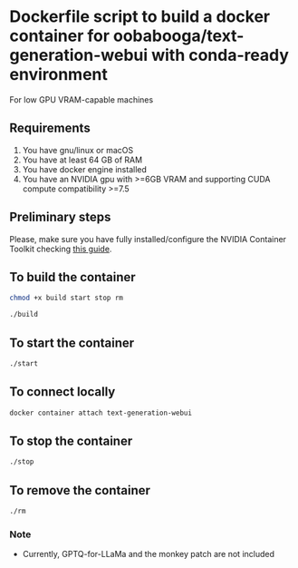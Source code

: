 # Dockerfile script to build a docker container for oobabooga/text-generation-webui with conda-ready environment  
For low GPU VRAM-capable machines

## Requirements

1. You have gnu/linux or macOS
2. You have at least 64 GB of RAM
3. You have docker engine installed
4. You have an NVIDIA gpu with >=6GB VRAM and supporting CUDA compute compatibility >=7.5

## Preliminary steps

Please, make sure you have fully installed/configure the NVIDIA Container Toolkit checking [this guide](https://docs.nvidia.com/datacenter/cloud-native/container-toolkit/install-guide.html).

## To build the container 

```bash
chmod +x build start stop rm
```

```bash
./build
```

## To start the container 

```bash
./start
```

## To connect locally

```bash
docker container attach text-generation-webui
```

## To stop the container 

```bash
./stop
```

## To remove the container 

```bash
./rm
```

### Note

* Currently, GPTQ-for-LLaMa and the monkey patch are not included
